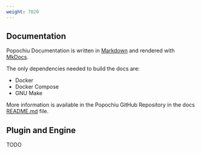 ```yaml
---
weight: 7020
---
```


## Documentation

Popochiu Documentation is written in [Markdown](https://www.markdownguide.org) and rendered with [MkDocs](https://www.mkdocs.org).

The only dependencies needed to build the docs are:

* Docker
* Docker Compose
* GNU Make

More information is available in the Popochiu GitHub Repository in the docs [README.md](https://github.com/carenalgas/popochiu/blob/develop/docs/README.md) file.

## Plugin and Engine

TODO
